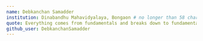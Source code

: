 ```yaml
---
name: Debkanchan Samadder
institution: Dinabandhu Mahavidyalaya, Bongaon # no longer than 58 characters
quote: Everything comes from fundamentals and breaks down to fundamentals
github_user: DebkanchanSamadder
---
```

